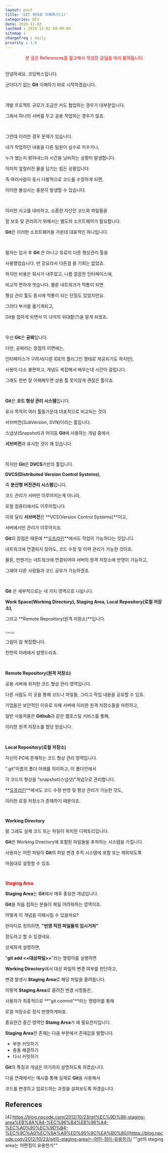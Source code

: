 ```yaml
---
layout: post
title: 'GIT 제대로 이해하기(1)'
categories: DEV
date: 2019-12-02
lastmod : 2019-12-02 09:00:00
sitemap :
changefreq : daily
priority : 1.0
---
```


<center><span style="color:red">본 글은 References를 참고해서 작성한 글임을 미리 밝혀둡니다.</span></center>
<br>

안녕하세요. 코딩벅스입니다. 

군더더기 없는 **Git** 이해하기 바로 시작하겠습니다. 

<br>

개발 프로젝트 규모가 조금만 커도 협업하는 경우가 대부분입니다. 

그래서 하나의 서버를 두고 공용 작업하는 경우가 많죠. 

<br>

그런데 이러한 경우 문제가 있습니다. 

내가 작업하던 내용을 다른 팀원이 실수로 지우거나, 

누가 했는지 밝혀내느라 시간을 낭비하는 상황이 발생합니다.

어차피 엎질러진 물을 담기는 힘든 상황입니다.  

즉 여러사람이 동시 다발적으로 코드를 수정하게 되면,

이러한 불상사는 충분히 발생할 수 있습니다. 

<br>

이러한 사고를 대비하고, 소중한 자산인 코드와 파일들을

잘 보호 및 관리하기 위해서는 별도의 소프트웨어가 필요합니다. 

**Git**은 이러한 소프트웨어들 가운데 대표적인 하나입니다. 

<br>

필자는 입사 후 **Git** 은 아니고 유료의 다른 형상관리 툴을

사용했었습니다. 반 강요라서 다른걸 쓸 기회는 없었죠. 

하지만 비용은 회사가 내주었고, 나름 깔끔한 인터페이스에, 

비교적 편하게 썻습니다. 물론 네트워크가 먹통이 되면 

형상 관리 툴도 동시에 먹통이 되는 단점도 있었지만요.

그러다 부서를 옮기게되고, 

Git을 접하게 되면서 이 녀석의 위대함(?)을 알게 되었죠. 

<br>

우선 **Git**은 **공짜**입니다. 

다만, 공짜라는 장점의 이면에는, 

인터페이스가 구려서(다른 IDE의 플러그인 형태로 제공되기도 하지만),

사용이 다소 불편하고, 개념도 복잡해서 배우는데 시간이 걸립니다. 

그래도 한번 잘 이해해두면 상용 툴 못지않게 괜찮은 툴이죠.

<br>

**Git**은 **코드 형상 관리 시스템**입니다. 

유사 목적의 여러 툴들가운데 대표적으로 비교되는 것이 

서브버전(SubVersion, SVN)이라는 툴입니다. 

스냅샷(Snapshot)과 머지등 **Git**에 사용하는 개념 중에서 

**서브버전**과 유사한 것이 꽤 있습니다. 

<br>

하지만 **Git**은 **DVCS**기반의 툴입니다.

**DVCS(Distributed Version Control Systems)**, 

즉 **분산형 버전관리 시스템**입니다. 

코드 관리가 서버만 이루어지는게 아니라, 

로컬 컴퓨터에서도 이루어집니다. 

이와 달리 **서브버전**은 **VCS(Version Control Systems)**이고, 

서버에서만 관리가 이루어지죠. 

**Git**의 장점은 때문에 **<u>오프라인</u>**에서도 작업이 가능하다는 것입니다. 

네트워크에 연결되지 않아도, 코드 수정 및 이력 관리가 가능한 것이죠. 

물론, 언젠가는 네트워크에 연결되어야 서버의 원격 저장소에 반영이 가능하고, 

그래야 다른 사람들과 코드 공유가 가능하겠죠. 

<br>

**Git** 은 세부적으로는 네 가지 영역으로 나뉩니다. 

**Work Space(Working Directory), Staging Area, Local Repository(로컬 저장소)**, 

그리고 **Remote Repository(원격 저장소)**입니다. 

<br>

<img src="https://d33wubrfki0l68.cloudfront.net/9bad221b597d1ea977a7bb360f369d869dc905ac/9a6eb/img/git-operations.png" alt="Git 흐름도" style="zoom:40%;" />

<br>

그림이 참 복잡합니다. 

천천히 아래에서 설명드리죠.

<br>

**Remote Repository(원격 저장소)**

공용 서버에 위치한 코드 형상 관리 영역입니다.

다른 사람도 이 곳을 통해 코드나 파일들, 그리고 작업 내용을 공유할 수 있죠. 

기업들은 보안적인 이유로 자체 서버에 이러한 원격 저장소들을 마련하고, 

일반 사용자들은 **Github**과 같은 웹호스팅 서비스를 통해, 

이러한 원격 저장소를 할당 받습니다.

<br>

**Local Repository(로컬 저장소)**

자신의 PC에 존재하는 코드 형상 관리 영역입니다. 

".git"이름의 폴더 아래를 의미하고, 이 폴더안에서

각 코드의 형상을 "snapshot(스냅샷)"개념으로 관리합니다. 

**<u>오프라인</u>**에서도 코드 수정 반영 및 형상 관리가 가능한 것도, 

이러한 로컬 저장소가 존재하기 때문이죠. 

<br>

**Working Directory**

말 그래도 실제 코드 또는 파일이 위치한 디렉토리입니다. 

**Git**은 Working Directory에 포함된 파일들을 추적하는 시스템을 가집니다. 

사용자는 어떤 파일이 **Git**의 파일 변경 추적 시스템에 포함 또는 제외되도록 

마음대로 설정할 수 있죠. 

<br>

<span style="color:red;font-weight:bold">Staging Area</span>

**Staging Area**는 **Git**에서 매우 중요한 개념입니다.  

**Git**을 처음 접하는 분들이 제일 어려워하는 영역이죠. 

어떻게 이 개념을 이해시킬 수 있을까요? 

한마디로 정의하면, **"반영 직전 파일들의 임시거처"**

정도라고 할 수 있겠네요. 



상세하게 설명하면, 

"**git add <<대상파일>>**"라는 명령어를 실행하면 

**Working Directory**에서 대상 파일의 변경 여부를 판단하고, 

변경 발생시 **Staging Area**로 해당 파일을 올려둡니다. 

이렇게 **Staging Area**로 올려진 변경 사항들은, 

사용자가 최종적으로 **"git commit"**라는 명령어를 통해 

로컬 저장소로 정식 반영하게되죠. 



중요한건 중간 영역인 **Staing Area**가 왜 필요한지입니다. 

**Staging Area**란 존재는 다음 부분에서 존재감을 발합니다.



- 부분 커밋하기
- 충돌 해결하기
- 다시 커밋하기



**Git**의 특징과 개념은 여기까지 설명하도록 하겠습니다. 

다음 연재에서는 예시를 통해 실제로 **Git**을 사용해서 

코드를 변경하고 업로드하는 과정을 살펴보도록 하겠습니다. 



## References

[1]: https://medium.com/@nsh235482/git-%EC%8B%A0%EC%9E%85%EA%B0%9C%EB%B0%9C%EC%9E%90%EC%9D%98-git-%EC%82%AC%EC%9A%A9%EA%B8%B0-1-%EA%B8%B0%EB%B3%B8-%EA%B5%AC%EC%A1%B0-%EC%9D%B4%ED%95%B4%ED%95%98%EA%B8%B0-728c64824ebe	"GIT 기본 구조 이해하기"

[2]: http://blog.outsider.ne.kr/865
[3]:https://dimdim.tistory.com/entry/GIT%EC%97%90-%EB%8C%80%ED%95%9C-%EB%82%B4%EC%9A%A9%EC%A0%95%EB%A6%AC-%EC%A0%95%EB%A6%AC%EC%A4%91(https://dimdim.tistory.com/entry/GIT에-대한-내용정리-정리중)

[4]:https://blog.npcode.com/2012/10/23/git%EC%9D%98-staging-area%EB%8A%94-%EC%96%B4%EB%96%A4-%EC%A0%90%EC%9D%B4-%EC%9C%A0%EC%9A%A9%ED%95%9C%EA%B0%80/(https://blog.npcode.com/2012/10/23/git의-staging-area는-어떤-점이-유용한가/	""git의 staging area는 어쩐점이 유용한가""